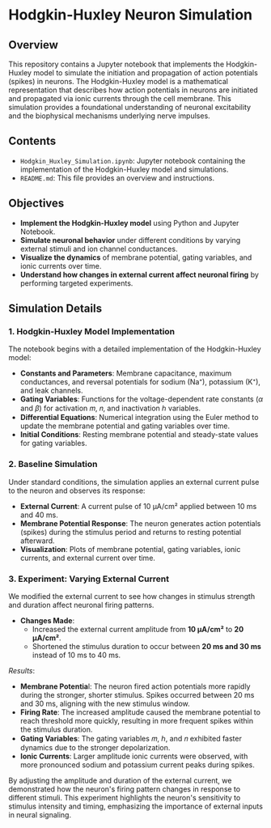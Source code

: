 # Hodgkin-Huxley Neuron Simulation

## Overview

This repository contains a Jupyter notebook that implements the Hodgkin-Huxley model to simulate the initiation and propagation of action potentials (spikes) in neurons. The Hodgkin-Huxley model is a mathematical representation that describes how action potentials in neurons are initiated and propagated via ionic currents through the cell membrane. This simulation provides a foundational understanding of neuronal excitability and the biophysical mechanisms underlying nerve impulses.

## Contents

- `Hodgkin_Huxley_Simulation.ipynb`: Jupyter notebook containing the implementation of the Hodgkin-Huxley model and simulations.
- `README.md`: This file provides an overview and instructions.

## Objectives

- **Implement the Hodgkin-Huxley model** using Python and Jupyter Notebook.
- **Simulate neuronal behavior** under different conditions by varying external stimuli and ion channel conductances.
- **Visualize the dynamics** of membrane potential, gating variables, and ionic currents over time.
- **Understand how changes in external current affect neuronal firing** by performing targeted experiments.

## Simulation Details

### 1. Hodgkin-Huxley Model Implementation

The notebook begins with a detailed implementation of the Hodgkin-Huxley model:

- **Constants and Parameters**: Membrane capacitance, maximum conductances, and reversal potentials for sodium (Na⁺), potassium (K⁺), and leak channels.
- **Gating Variables**: Functions for the voltage-dependent rate constants ($\alpha$ and $\beta$) for activation 𝑚, 𝑛, and inactivation ℎ variables.
- **Differential Equations**: Numerical integration using the Euler method to update the membrane potential and gating variables over time.
- **Initial Conditions**: Resting membrane potential and steady-state values for gating variables.

### 2. Baseline Simulation

Under standard conditions, the simulation applies an external current pulse to the neuron and observes its response:

- **External Current**: A current pulse of 10 µA/cm² applied between 10 ms and 40 ms.
- **Membrane Potential Response**: The neuron generates action potentials (spikes) during the stimulus period and returns to resting potential afterward.
- **Visualization**: Plots of membrane potential, gating variables, ionic currents, and external current over time.

### 3. Experiment: Varying External Current

We modified the external current to see how changes in stimulus strength and duration affect neuronal firing patterns.

- **Changes Made**:
  - Increased the external current amplitude from **10 µA/cm²** to **20 µA/cm²**.
  - Shortened the stimulus duration to occur between **20 ms and 30 ms** instead of 10 ms to 40 ms.

 *Results*:
 - **Membrane Potentia**l: The neuron fired action potentials more rapidly during the stronger, shorter stimulus. Spikes occurred between 20 ms and 30 ms, aligning with the new stimulus window.
 - **Firing Rate**: The increased amplitude caused the membrane potential to reach threshold more quickly, resulting in more frequent spikes within the stimulus duration.
- **Gating Variables**: The gating variables 𝑚, ℎ, and 𝑛 exhibited faster dynamics due to the stronger depolarization.
- **Ionic Currents**: Larger amplitude ionic currents were observed, with more pronounced sodium and potassium current peaks during spikes.

By adjusting the amplitude and duration of the external current, we demonstrated how the neuron's firing pattern changes in response to different stimuli. This experiment highlights the neuron's sensitivity to stimulus intensity and timing, emphasizing the importance of external inputs in neural signaling.


